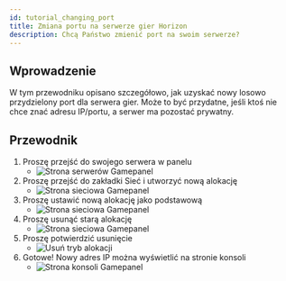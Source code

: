 ```yaml
---
id: tutorial_changing_port
title: Zmiana portu na serwerze gier Horizon
description: Chcą Państwo zmienić port na swoim serwerze?
---
```


## Wprowadzenie
W tym przewodniku opisano szczegółowo, jak uzyskać nowy losowo przydzielony port dla serwera gier. Może to być przydatne, jeśli ktoś nie chce znać adresu IP/portu, a serwer ma pozostać prywatny.

## Przewodnik
1. Proszę przejść do swojego serwera w panelu
   - ![Strona serwerów Gamepanel](https://archive.horizonnetworks.uk/Resources/Documentation/Using%20SFTP/10Horizon%20Panel%20Servers.png)
2. Proszę przejść do zakładki Sieć i utworzyć nową alokację
    - ![Strona sieciowa Gamepanel](https://archive.horizonnetworks.uk/Resources/Documentation/Changing%20port/Creating%20Allocation.png)
3. Proszę ustawić nową alokację jako podstawową
    - ![Strona sieciowa Gamepanel](https://archive.horizonnetworks.uk/Resources/Documentation/Changing%20port/Making%20Allocation%20Primary.png)
4. Proszę usunąć starą alokację
    - ![Strona sieciowa Gamepanel](https://archive.horizonnetworks.uk/Resources/Documentation/Changing%20port/Deleting%20Allocation.png)
5. Proszę potwierdzić usunięcie
    - ![Usuń tryb alokacji](https://archive.horizonnetworks.uk/Resources/Documentation/Changing%20port/Removing%20Allocation.png)
6. Gotowe! Nowy adres IP można wyświetlić na stronie konsoli
    - ![Strona konsoli Gamepanel](https://archive.horizonnetworks.uk/Resources/Documentation/Changing%20port/New%20IP.png)